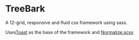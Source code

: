 TreeBark
========

A 12-grid, responsive and fluid css framework using sass.

Uses<a href="http://daneden.github.io/Toast/">Toast</a> as the base of the framework and <a href="https://github.com/kristerkari/normalize.scss">Normalize.scss</a>

